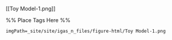 <span class='gallery-span-info'> [[Toy Model-1.png]] </span>

%% Place Tags Here %%
```gallery-info
imgPath=_site/site/igas_n_files/figure-html/Toy Model-1.png
```
